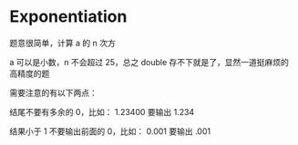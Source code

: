 # Exponentiation

题意很简单，计算 a 的 n 次方

a 可以是小数，n 不会超过 25，总之 double 存不下就是了，显然一道挺麻烦的高精度的题

需要注意的有以下两点：

结尾不要有多余的 0，比如： 1.23400 要输出 1.234

结果小于 1 不要输出前面的 0，比如： 0.001 要输出 .001

